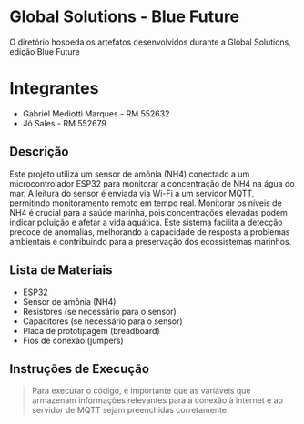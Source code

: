 # Global Solutions - Blue Future
O diretório hospeda os artefatos desenvolvidos durante a Global Solutions, edição Blue Future

# Integrantes
- Gabriel Mediotti Marques - RM 552632
- Jó Sales - RM 552679

## Descrição
Este projeto utiliza um sensor de amônia (NH4) conectado a um microcontrolador ESP32 para monitorar a concentração de NH4 na água do mar. A leitura do sensor é enviada via Wi-Fi a um servidor MQTT, permitindo monitoramento remoto em tempo real. Monitorar os níveis de NH4 é crucial para a saúde marinha, pois concentrações elevadas podem indicar poluição e afetar a vida aquática. Este sistema facilita a detecção precoce de anomalias, melhorando a capacidade de resposta a problemas ambientais e contribuindo para a preservação dos ecossistemas marinhos.

## Lista de Materiais

- ESP32
- Sensor de amônia (NH4)
- Resistores (se necessário para o sensor)
- Capacitores (se necessário para o sensor)
- Placa de prototipagem (breadboard)
- Fios de conexão (jumpers)

## Instruções de Execução
>  Para executar o código, é importante que as variáveis que armazenam informações relevantes para a conexão à internet e ao servidor de MQTT sejam preenchidas corretamente.